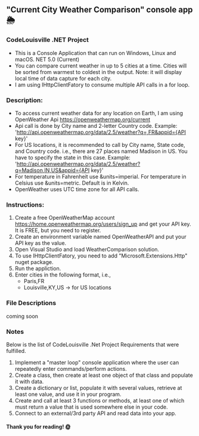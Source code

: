 ## "Current City Weather Comparison" console app :sun_behind_rain_cloud:
### CodeLouisville .NET Project
- This is a Console Application that can run on Windows, Linux and macOS. NET 5.0 (Current)
- You can compare current weather in up to 5 cities at a time. Cities will be sorted from warmest to coldest in the output. Note: it will display local time of data capture for each city.
- I am using IHttpClientFatory to consume multiple API calls in a for loop.

### Description:
- To access current weather data for any location on Earth, I am using OpenWeather Api https://openweathermap.org/current
- Api call is done by City name and 2-letter Country code. Example: 'http://api.openweathermap.org/data/2.5/weather?q=,FR&appid={API key}'
- For US locations, it is recommended to call by City name, State code, and Country code. i.e., there are 27 places named Madison in US.
You have to specify the state in this case. Example: 'http://api.openweathermap.org/data/2.5/weather?q=Madison,IN,US&appid={API key}'
- For temperature in Fahrenheit use &units=imperial. For temperature in Celsius use &units=metric. Default is in Kelvin.
- OpenWeather uses UTC time zone for all API calls.

### Instructions:
1. Create a free OpenWeatherMap account https://home.openweathermap.org/users/sign_up and get your API key. It is FREE, but you need to register.
2. Create an environment variable named OpenWeatherAPI and put your API key as the value.
3. Open Visual Studio and load WeatherComparison solution.
4. To use IHttpClientFatory, you need to add "Microsoft.Extensions.Http" nuget package.
5. Run the appliction.
6. Enter cities in the following format, i.e.,
   - Paris,FR
   - Louisville,KY,US -> for US locations

### File Descriptions
coming soon

### Notes
Below is the list of CodeLouisville .Net Project Requirements that were fulfilled.
1. Implement a "master loop" console application where the user can repeatedly enter commands/perform actions.
2. Create a class, then create at least one object of that class and populate it with data.
3. Create a dictionary or list, populate it with several values, retrieve at least one value, and use it in your program.
4. Create and call at least 3 functions or methods, at least one of which must return a value that is used somewhere else in your code.
5. Connect to an external/3rd party API and read data into your app.

#### Thank you for reading! :sun_with_face:



